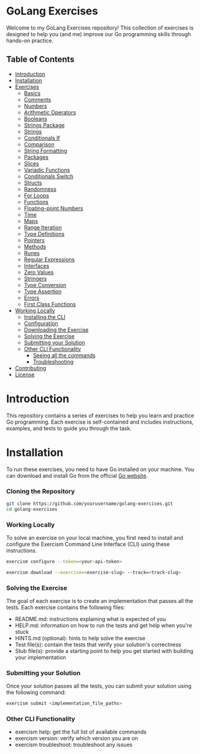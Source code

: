# GoLang Exercises

Welcome to my GoLang Exercises repository! This collection of exercises is designed to help you (and me) improve our Go programming skills through hands-on practice.

## Table of Contents

- [Introduction](#introduction)
- [Installation](#installation)
- [Exercises](#exercises)
  - [Basics](#basics)
  - [Comments](#comments)
  - [Numbers](#numbers)
  - [Arithmetic Operators](#arithmetic-operators)
  - [Booleans](#booleans)
  - [Strings Package](#strings-package)
  - [Strings](#strings)
  - [Conditionals If](#conditionals-if)
  - [Comparison](#comparison)
  - [String Formatting](#string-formatting)
  - [Packages](#packages)
  - [Slices](#slices)
  - [Variadic Functions](#variadic-functions)
  - [Conditionals Switch](#conditionals-switch)
  - [Structs](#structs)
  - [Randomness](#randomness)
  - [For Loops](#for-loops)
  - [Functions](#functions)
  - [Floating-point Numbers](#floating-point-numbers)
  - [Time](#time)
  - [Maps](#maps)
  - [Range Iteration](#range-iteration)
  - [Type Definitions](#type-definitions)
  - [Pointers](#pointers)
  - [Methods](#methods)
  - [Runes](#runes)
  - [Regular Expressions](#regular-expressions)
  - [Interfaces](#interfaces)
  - [Zero Values](#zero-values)
  - [Stringers](#stringers)
  - [Type Conversion](#type-conversion)
  - [Type Assertion](#type-assertion)
  - [Errors](#errors)
  - [First Class Functions](#first-class-functions)
- [Working Locally](#working-locally)
  - [Installing the CLI](#installing-the-cli)
  - [Configuration](#configuration)
  - [Downloading the Exercise](#downloading-the-exercise)
  - [Solving the Exercise](#solving-the-exercise)
  - [Submitting your Solution](#submitting-your-solution)
  - [Other CLI Functionality](#other-cli-functionality)
    - [Seeing all the commands](#seeing-all-the-commands)
    - [Troubleshooting](#troubleshooting)
- [Contributing](#contributing)
- [License](#license)

# Introduction

This repository contains a series of exercises to help you learn and practice Go programming. 
Each exercise is self-contained and includes instructions, examples, and tests to guide you through the task.

# Installation

To run these exercises, you need to have Go installed on your machine. You can download and install Go from the official [Go website](https://golang.org/dl/).

### Cloning the Repository

```bash
git clone https://github.com/yourusername/golang-exercises.git
cd golang-exercises
```

### Working Locally

To solve an exercise on your local machine, you first need to install and configure the Exercism Command Line Interface (CLI) using these instructions.
```Bash
exercism configure --token=<your-api-token>
```

```Bash
exercism download --exercise=<exercise-slug> --track=<track-slug>
```
### Solving the Exercise

The goal of each exercise is to create an implementation that passes all the tests. Each exercise contains the following files:
 - README.md: instructions explaining what is expected of you
 - HELP.md: information on how to run the tests and get help when you're stuck
 - HINTS.md (optional): hints to help solve the exercise
 - Test file(s): contain the tests that verify your solution's correctness
 - Stub file(s): provide a starting point to help you get started with building your implementation

### Submitting your Solution

Once your solution passes all the tests, you can submit your solution using the following command:
```Bash
exercism submit <implementation_file_paths>
````

### Other CLI Functionality

 - exercism help: get the full list of available commands
 - exercism version: verify which version you are on
 - exercism troubleshoot: troubleshoot any issues




